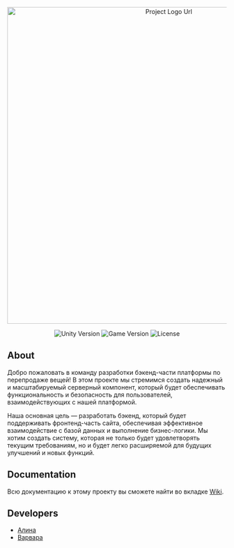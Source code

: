 <p align="center">
      <img src="https://i.postimg.cc/xC4Dv08C/image.png" alt="Project Logo Url" width="726">
</p>

<p align="center">
   <img src="https://img.shields.io/badge/Engine-Unity%202020.3.4.f1-red" alt="Unity Version">
   <img src="https://img.shields.io/badge/Version-v1.0(Alpha)-blue" alt="Game Version">
   <img src="https://img.shields.io/badge/License-MIT-green" alt="License">
</p>

## About

Добро пожаловать в команду разработки бэкенд-части платформы по перепродаже вещей! В этом проекте мы стремимся создать надежный и масштабируемый серверный компонент, который будет обеспечивать функциональность и безопасность для пользователей, взаимодействующих с нашей платформой.

Наша основная цель — разработать бэкенд, который будет поддерживать фронтенд-часть сайта, обеспечивая эффективное взаимодействие с базой данных и выполнение бизнес-логики. Мы хотим создать систему, которая не только будет удовлетворять текущим требованиям, но и будет легко расширяемой для будущих улучшений и новых функций.

## Documentation

Всю документацию к этому проекту вы сможете найти во вкладке [Wiki](https://github.com/linskay/graduat-work/wiki).

## Developers

- [Алина](https://github.com/linskay)
- [Варвара](https://github.com/varyansan)

